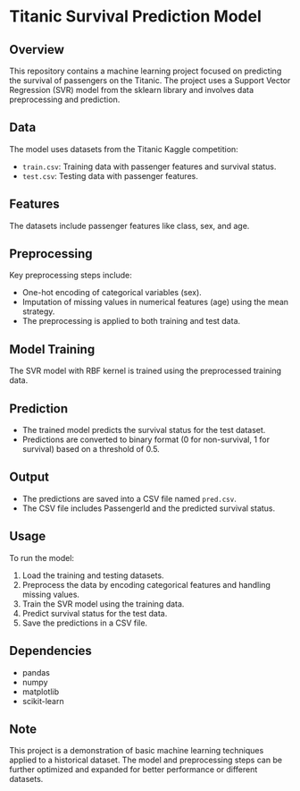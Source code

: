 # Titanic Survival Prediction Model

## Overview
This repository contains a machine learning project focused on predicting the survival of passengers on the Titanic. The project uses a Support Vector Regression (SVR) model from the sklearn library and involves data preprocessing and prediction.

## Data
The model uses datasets from the Titanic Kaggle competition:
- `train.csv`: Training data with passenger features and survival status.
- `test.csv`: Testing data with passenger features.

## Features
The datasets include passenger features like class, sex, and age.

## Preprocessing
Key preprocessing steps include:
- One-hot encoding of categorical variables (sex).
- Imputation of missing values in numerical features (age) using the mean strategy.
- The preprocessing is applied to both training and test data.

## Model Training
The SVR model with RBF kernel is trained using the preprocessed training data.

## Prediction
- The trained model predicts the survival status for the test dataset.
- Predictions are converted to binary format (0 for non-survival, 1 for survival) based on a threshold of 0.5.

## Output
- The predictions are saved into a CSV file named `pred.csv`.
- The CSV file includes PassengerId and the predicted survival status.

## Usage
To run the model:
1. Load the training and testing datasets.
2. Preprocess the data by encoding categorical features and handling missing values.
3. Train the SVR model using the training data.
4. Predict survival status for the test data.
5. Save the predictions in a CSV file.

## Dependencies
- pandas
- numpy
- matplotlib
- scikit-learn

## Note
This project is a demonstration of basic machine learning techniques applied to a historical dataset. The model and preprocessing steps can be further optimized and expanded for better performance or different datasets.

